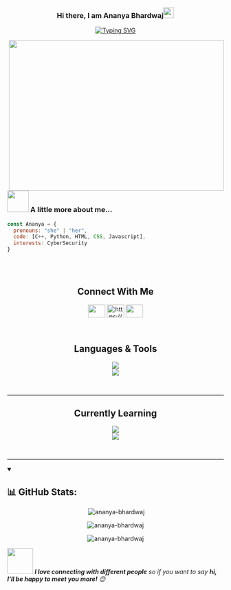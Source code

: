 <h3 align="center">Hi there, I am Ananya Bhardwaj<img src="https://media.giphy.com/media/hvRJCLFzcasrR4ia7z/giphy.gif" width="25px"></h3>
<p align="center" ><a href="https://git.io/typing-svg"><img src="https://readme-typing-svg.herokuapp.com?font=Fira+Code&weight=700&pause=1000&center=true&vCenter=true&random=false&width=535&lines=CSE+Undergrad+at+IGDTUW;Tech+Enthusiast;Web+Development+Learner;CyberSecurity+Lover" alt="Typing SVG" /></a></p>

<img align='right' src="https://github.com/Anmol-Baranwal/Cool-GIFs-For-GitHub/assets/74038190/f5d2d866-d25c-4873-8d82-425d2c62fc2e" width="500" height="350">

### <img src="https://media.giphy.com/media/VgCDAzcKvsR6OM0uWg/giphy.gif" width="50"> A little more about me...  

```javascript
const Ananya = {
  pronouns: "she" | "her",
  code: [C++, Python, HTML, CSS, Javascript],
  interests: CyberSecurity
}
```
<br>
<br>

<h2 align="center"> Connect With Me </h2>

<p align="center">
<a href="https://twitter.com/AnanyaBhar1049" target="blank"><img align="center" src="https://img.icons8.com/fluency/48/twitter.png" height="30" width="40" /></a>
<a href="https://www.linkedin.com/in/ananya-bhardwaj-093713227/" target="blank"><img align="center" src="https://raw.githubusercontent.com/rahuldkjain/github-profile-readme-generator/master/src/images/icons/Social/linked-in-alt.svg" alt="https://www.linkedin.com/in/ananya-bhardwaj-093713227/" height="30" width="40" /></a>
<a href="mailto:developerananyab@gmail.com" target="blank"><img align="center" src="https://skillicons.dev/icons?i=gmail" height="30" width="40" /></a>

</p>
<br>

<h2 align="center"> Languages & Tools </h2>
<p align="center">
    <img src="https://skillicons.dev/icons?i=cpp,html,css,js" />
  <br>
    <img src="https://skillicons.dev/icons?i=postman,vscode,replit,github,git" />
</p><br>
<hr>

<h2 align="center"> Currently Learning </h2>
<p align="center">
    <img src="https://skillicons.dev/icons?i=py,react,tailwind,nodejs,express,mongodb" />
  <br>
  <img src="https://skillicons.dev/icons?i=sql,linux,kali,bash" />
  <br>
</p><br>
<hr>

<!--

write about gmail account an dabout the tech currently learning here like kali, tailwind

-->

<details open> 
  <summary><h2>📊 GitHub Stats:</h2></summary>

<p align="center" >&nbsp;<img src="https://github-readme-stats.vercel.app/api?username=ananya-bhardwaj&theme=merko&hide_border=false&include_all_commits=true&count_private=true&show_icons=true&locale=en" alt="ananya-bhardwaj" /></p>
<p align="center" ><img src="https://github-readme-stats.vercel.app/api/top-langs?username=ananya-bhardwaj&theme=merko&hide_border=false&show_icons=true&locale=en&layout=compact" alt="ananya-bhardwaj" /></p>
<p align="center" ><img src="https://streak-stats.demolab.com?user=ananya-bhardwaj&theme=dark&border_radius=7.8" alt="ananya-bhardwaj" /></p>
</details>


<img src="https://media.giphy.com/media/LnQjpWaON8nhr21vNW/giphy.gif" width="60"> <em><b>I love connecting with different people</b> so if you want to say <b>hi, I'll be happy to meet you more!</b> 😊</em>


<!--
**Ananya-Bhardwaj/Ananya-Bhardwaj** is a ✨ _special_ ✨ repository because its `README.md` (this file) appears on your GitHub profile.

Here are some ideas to get you started:

- 🔭 I’m currently working on ...
- 🌱 I’m currently learning ...
- 👯 I’m looking to collaborate on ...
- 🤔 I’m looking for help with ...
- 💬 Ask me about ...
- 📫 How to reach me: ...
- 😄 Pronouns: ...
- ⚡ Fun fact: ...
-->
